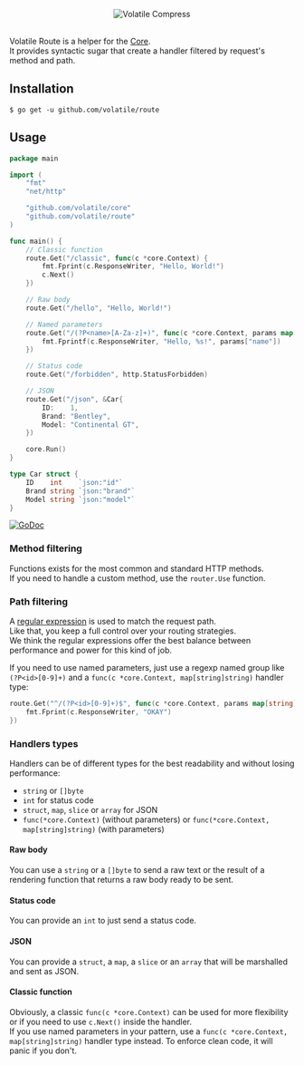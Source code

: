 <p align="center"><img src="https://cloud.githubusercontent.com/assets/9503891/8712746/59aa7b40-2b60-11e5-9d79-fbfdafd21d9c.png" alt="Volatile Compress" title="Volatile Compress"><br><br></p>

Volatile Route is a helper for the [Core](https://github.com/volatile/core).  
It provides syntactic sugar that create a handler filtered by request's method and path.

## Installation

```Shell
$ go get -u github.com/volatile/route
```

## Usage

```Go
package main

import (
	"fmt"
	"net/http"

	"github.com/volatile/core"
	"github.com/volatile/route"
)

func main() {
	// Classic function
	route.Get("/classic", func(c *core.Context) {
		fmt.Fprint(c.ResponseWriter, "Hello, World!")
		c.Next()
	})

	// Raw body
	route.Get("/hello", "Hello, World!")

	// Named parameters
	route.Get("/(?P<name>[A-Za-z]+)", func(c *core.Context, params map[string]string) {
		fmt.Fprintf(c.ResponseWriter, "Hello, %s!", params["name"])
	})

	// Status code
	route.Get("/forbidden", http.StatusForbidden)

	// JSON
	route.Get("/json", &Car{
		ID:    1,
		Brand: "Bentley",
		Model: "Continental GT",
	})

	core.Run()
}

type Car struct {
	ID    int    `json:"id"`
	Brand string `json:"brand"`
	Model string `json:"model"`
}
```

[![GoDoc](https://godoc.org/github.com/volatile/route?status.svg)](https://godoc.org/github.com/volatile/route)

### Method filtering

Functions exists for the most common and standard HTTP methods.  
If you need to handle a custom method, use the `router.Use` function.

### Path filtering

A [regular expression](https://golang.org/pkg/regexp/) is used to match the request path.  
Like that, you keep a full control over your routing strategies.  
We think the regular expressions offer the best balance between performance and power for this kind of job.

If you need to use named parameters, just use a regexp named group like `(?P<id>[0-9]+)` and a `func(c *core.Context, map[string]string)` handler type:
```Go
route.Get("^/(?P<id>[0-9]+)$", func(c *core.Context, params map[string]string) {
	fmt.Fprint(c.ResponseWriter, "OKAY")
})
```

### Handlers types

Handlers can be of different types for the best readability and without losing performance:
- `string` or `[]byte`
- `int` for status code
- `struct`, `map`, `slice` or `array` for JSON
- `func(*core.Context)` (without parameters) or `func(*core.Context, map[string]string)` (with parameters)

#### Raw body
You can use a `string` or a `[]byte` to send a raw text or the result of a rendering function that returns a raw body ready to be sent.

#### Status code
You can provide an `int` to just send a status code.

#### JSON
You can provide a `struct`, a `map`, a `slice` or an `array` that will be marshalled and sent as JSON.

#### Classic function
Obviously, a classic `func(c *core.Context)` can be used for more flexibility or if you need to use `c.Next()` inside the handler.  
If you use named parameters in your pattern, use a `func(c *core.Context, map[string]string)` handler type instead. To enforce clean code, it will panic if you don't.
